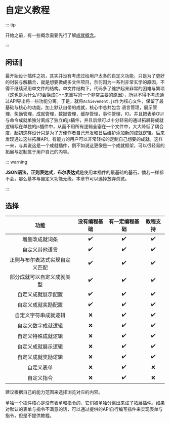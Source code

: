 # 自定义教程

::: tip

开始之前，有一些概念需要先行了解[成就概念](../entry/README.md)。

:::



## 闲话💬

最开始设计插件之初，其实并没有考虑过给用户太多的自定义功能，只是为了更好的封装与解耦合，就是想要做成多文件项目，奈何因为一系列非常玄学的原因，不得不继续采用单文件的结构。单文件结构下，代码多了维护起来非常的困难与繁琐（这也是为什么V3会换成C++来重写的一个非常主要的原因），所以不得不考虑通过API导出将一些功能分离。于是，就将`Achievement.js`作为核心文件，保留了最基础与核心的功能，加上默认自带的成就，核心中总共包含 语言管理，展示管理，奖励管理，成就管理，数据管理，缓存管理，事件管理，IO。并且把表单GUI与命令成就单独分离成了独立的js插件，并且后续可以十分轻易的通过拓展将成就逻辑写在单独的js插件中，从而不用所有逻辑全塞在一个文件中，大大降低了耦合度，起初这样设计只是为了方便作者自己开发和日后维护添加新的成就逻辑。后来发现通过这些拓展API，有能力的用户可以非常轻松的定制自己想要的成就。这样一来，与其说这是一个成就插件，倒不如说这更像是一个成就框架，可以很轻易的拓展与定制属于用户自己的内容。





::: warning

**JSON语法**，**正则表达式**，**布尔表达式**是使用本插件的最基础的基石，倘若一样都不会，那么基本与自定义功能无缘，本章节可以选择放弃浏览。

:::



## 选择

|              功能              | 没有编程基础 | 有一定编程基础 | 教程支持 |
| :----------------------------: | :----------: | :------------: | :------: |
|         增删改成就词条         |      ✔️       |       ✔️        |    ✔️     |
|         自定义其他语言         |      ✔️       |       ✔️        |    ✔️     |
| 正则与布尔表达式实现自定义匹配 |      ✔️       |       ✔️        |    ✔️     |
|   部分成就可以自定义成就类型   |      ✔️       |       ✔️        |    ✔️     |
|       自定义成就展示配置       |      ✔️       |       ✔️        |    ✔️     |
|       自定义成就奖励配置       |      ✔️       |       ✔️        |    ✔️     |
|      自定义字符串成就逻辑      |     :x:      |       ✔️        |    ✔️     |
|       自定义数字成就逻辑       |     :x:      |       ✔️        |    ✔️     |
|       自定义特殊成就逻辑       |     :x:      |       ✔️        |    ✔️     |
|       自定义成就展示逻辑       |     :x:      |       ✔️        |    ✔️     |
|       自定义成就奖励逻辑       |     :x:      |       ✔️        |    ✔️     |
|           自定义表单           |     :x:      |       ✔️        |   :x:    |
|           自定义指令           |     :x:      |       ✔️        |   :x:    |

建议根据自己的能力范围来选择浏览对应的内容。

单独一个插件核心是没有表单和指令的，它们被单独分离出来成了拓展插件。如果对默认的表单与指令不满意的话，可以通过提供的API自行编写插件来实现表单与指令，但是不提供教程。
